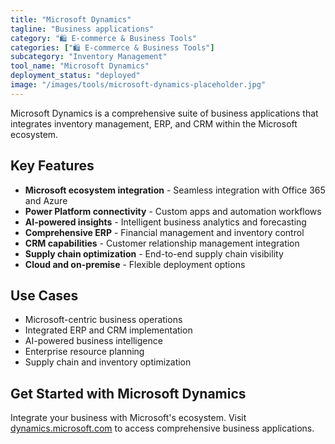 ```yaml
---
title: "Microsoft Dynamics"
tagline: "Business applications"
category: "🛍️ E-commerce & Business Tools"
categories: ["🛍️ E-commerce & Business Tools"]
subcategory: "Inventory Management"
tool_name: "Microsoft Dynamics"
deployment_status: "deployed"
image: "/images/tools/microsoft-dynamics-placeholder.jpg"
---
```

Microsoft Dynamics is a comprehensive suite of business applications that integrates inventory management, ERP, and CRM within the Microsoft ecosystem.

## Key Features

- **Microsoft ecosystem integration** - Seamless integration with Office 365 and Azure
- **Power Platform connectivity** - Custom apps and automation workflows
- **AI-powered insights** - Intelligent business analytics and forecasting
- **Comprehensive ERP** - Financial management and inventory control
- **CRM capabilities** - Customer relationship management integration
- **Supply chain optimization** - End-to-end supply chain visibility
- **Cloud and on-premise** - Flexible deployment options

## Use Cases

- Microsoft-centric business operations
- Integrated ERP and CRM implementation
- AI-powered business intelligence
- Enterprise resource planning
- Supply chain and inventory optimization

## Get Started with Microsoft Dynamics

Integrate your business with Microsoft's ecosystem. Visit [dynamics.microsoft.com](https://dynamics.microsoft.com) to access comprehensive business applications.
